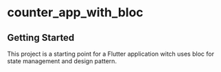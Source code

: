 # counter_app_with_bloc

## Getting Started

This project is a starting point for a Flutter application witch uses bloc for state management and
design pattern.

